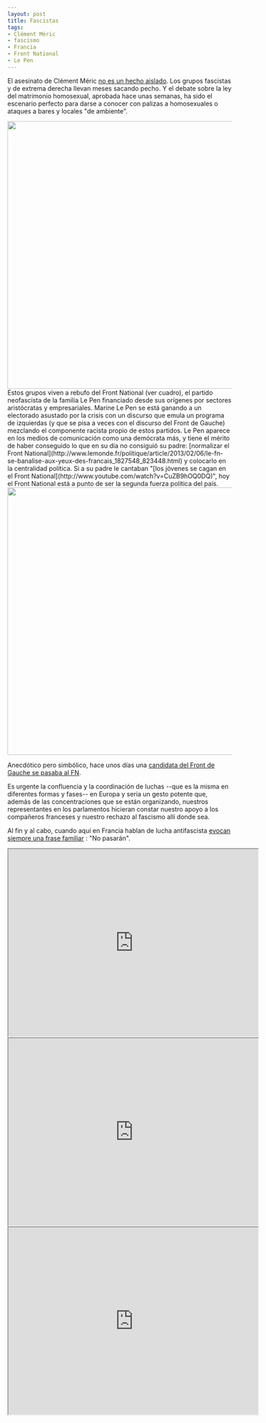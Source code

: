 ```yaml
---
layout: post
title: Fascistas
tags:
- Clément Méric
- fascismo
- Francia
- Front National
- Le Pen
---
```


El asesinato de Clément Méric [no es un hecho aislado](http://www.humanite.fr/politique/lagression-de-clement-meric-nest-pas-un-acte-pas-i-543212). Los grupos fascistas y de extrema derecha llevan meses sacando pecho. Y el debate sobre la ley del matrimonio homosexual, aprobada hace unas semanas, ha sido el escenario perfecto para darse a conocer con palizas a homosexuales o ataques a bares y locales "de ambiente".

<img src="{{ site.baseurl }}/assets/EXTREMEDROITE2013-2.png" width="600" />
Estos grupos viven a rebufo del Front National (ver cuadro), el partido neofascista de la familia Le Pen financiado desde sus orígenes por sectores aristócratas y empresariales. Marine Le Pen se está ganando a un electorado asustado por la crisis con un discurso que emula un programa de izquierdas (y que se pisa a veces con el discurso del Front de Gauche) mezclando el componente racista propio de estos partidos. Le Pen aparece en los medios de comunicación como una demócrata más, y tiene el mérito de haber conseguido lo que en su día no consiguió su padre: [normalizar el Front National](http://www.lemonde.fr/politique/article/2013/02/06/le-fn-se-banalise-aux-yeux-des-francais_1827548_823448.html) y colocarlo en la centralidad política. Si a su padre le cantaban "[los jóvenes se cagan en el Front National](http://www.youtube.com/watch?v=CuZB9hOQ0DQ)", hoy el Front National está a punto de ser la segunda fuerza política del país.

<img src="{{ site.baseurl }}/assets/encuestaFN.png" width="600" />

Anecdótico pero simbólico, hace unos días una [candidata del Front de Gauche se pasaba al FN](http://www.lemonde.fr/politique/article/2013/05/25/l-ex-candidate-communiste-anna-rosso-roig-passe-au-fn-pour-les-municipales_3417528_823448.html).

Es urgente la confluencia y la coordinación de luchas --que es la misma en diferentes formas y fases-- en Europa y seria un gesto potente que, además de las concentraciones que se están organizando, nuestros representantes en los parlamentos hicieran constar nuestro apoyo a los compañeros franceses y nuestro rechazo al fascismo allí donde sea.

Al fin y al cabo, cuando aquí en Francia hablan de lucha antifascista [evocan siempre una frase familiar](http://www.alexis-corbiere.com/index.php/post/2013/06/05/L%E2%80%99horreur-fasciste-vient-de-tuer-en-plein-Paris?utm_source=twitterfeed&utm_medium=twitter) : "No pasarán".

<iframe width="560" height="420" src="http://www.youtube.com/embed/CuZB9hOQ0DQ?color=white&theme=light"></iframe>

<iframe width="560" height="420" src="http://www.youtube.com/embed/ct4-q1f3TOo?color=white&theme=light"></iframe>

<iframe width="560" height="420" src="http://www.youtube.com/embed/M65MKVmIJbw?color=white&theme=light"></iframe>